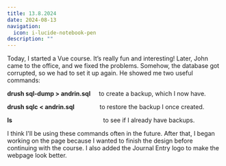 ```yaml
---
title: 13.8.2024
date: 2024-08-13
navigation:
  icon: i-lucide-notebook-pen
description: ""
---
```


Today, I started a Vue course. It’s really fun and interesting! Later, John came to the office, and we fixed the problems. Somehow, the database got corrupted, so we had to set it up again. He showed me two useful commands:

**drush sql-dump > andrin.sql** &nbsp;&nbsp;&nbsp; to create a backup, which I now have.

**drush sqlc < andrin.sql** &nbsp;&nbsp;&nbsp;&nbsp;&nbsp;&nbsp;&nbsp;&nbsp;&nbsp;&nbsp;&nbsp;&nbsp;&nbsp; to restore the backup I once created.

**ls** &nbsp;&nbsp;&nbsp;&nbsp;&nbsp;&nbsp;&nbsp;&nbsp;&nbsp;&nbsp;&nbsp;&nbsp;&nbsp;&nbsp;&nbsp;&nbsp;&nbsp;&nbsp;&nbsp;&nbsp;&nbsp;&nbsp;&nbsp;&nbsp;&nbsp;&nbsp;&nbsp;&nbsp;&nbsp;&nbsp;&nbsp;&nbsp;&nbsp;&nbsp;&nbsp;&nbsp;&nbsp;&nbsp;&nbsp;&nbsp;&nbsp;&nbsp;&nbsp;&nbsp;&nbsp;&nbsp;&nbsp;&nbsp;&nbsp;&nbsp;&nbsp;&nbsp; to see if I already have backups.

I think I'll be using these commands often in the future. After that, I began working on the page because I wanted to finish the design before continuing with the course. I also added the Journal Entry logo to make the webpage look better.
